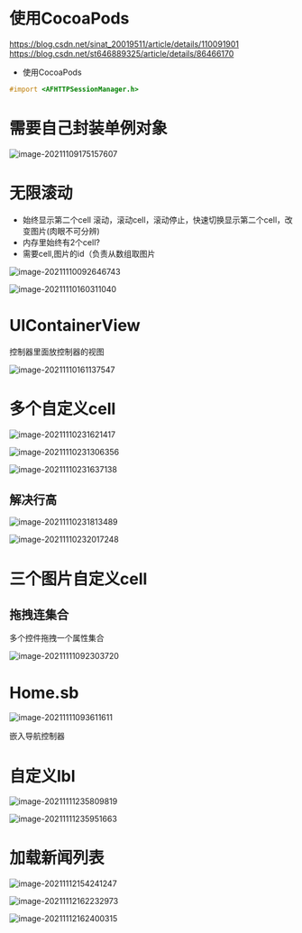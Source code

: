 # 使用CocoaPods
https://blog.csdn.net/sinat_20019511/article/details/110091901
https://blog.csdn.net/st646889325/article/details/86466170

- 使用CocoaPods

```objective-c
#import <AFHTTPSessionManager.h>
```

# 需要自己封装单例对象

![image-20211109175157607](%E7%AC%94%E8%AE%B0.assets/image-20211109175157607.png)

# 无限滚动
- 始终显示第二个cell
滚动，滚动cell，滚动停止，快速切换显示第二个cell，改变图片(肉眼不可分辨)
- 内存里始终有2个cell?
- 需要cell,图片的id（负责从数组取图片

![image-20211110092646743](%E7%AC%94%E8%AE%B0.assets/image-20211110092646743.png)

![image-20211110160311040](%E7%AC%94%E8%AE%B0.assets/image-20211110160311040.png)

# UIContainerView

控制器里面放控制器的视图 

![image-20211110161137547](%E7%AC%94%E8%AE%B0.assets/image-20211110161137547.png)

# 多个自定义cell

![image-20211110231621417](%E7%AC%94%E8%AE%B0.assets/image-20211110231621417.png)

![image-20211110231306356](%E7%AC%94%E8%AE%B0.assets/image-20211110231306356.png)

![image-20211110231637138](%E7%AC%94%E8%AE%B0.assets/image-20211110231637138.png)

## 解决行高

![image-20211110231813489](%E7%AC%94%E8%AE%B0.assets/image-20211110231813489.png)

![image-20211110232017248](%E7%AC%94%E8%AE%B0.assets/image-20211110232017248.png)

# 三个图片自定义cell

## 拖拽连集合

多个控件拖拽一个属性集合

![image-20211111092303720](%E7%AC%94%E8%AE%B0.assets/image-20211111092303720.png)

# Home.sb

![image-20211111093611611](%E7%AC%94%E8%AE%B0.assets/image-20211111093611611.png)

嵌入导航控制器

# 自定义lbl

![image-20211111235809819](%E7%AC%94%E8%AE%B0.assets/image-20211111235809819.png)

![image-20211111235951663](%E7%AC%94%E8%AE%B0.assets/image-20211111235951663.png)

# 加载新闻列表

![image-20211112154241247](%E7%AC%94%E8%AE%B0.assets/image-20211112154241247.png)





![image-20211112162232973](%E7%AC%94%E8%AE%B0.assets/image-20211112162232973.png)

![image-20211112162400315](%E7%AC%94%E8%AE%B0.assets/image-20211112162400315.png)
